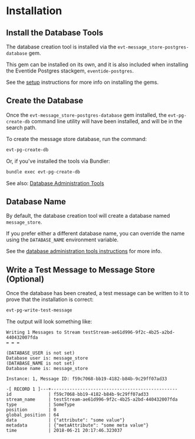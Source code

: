 # Installation

## Install the Database Tools

The database creation tool is installed via the `evt-message_store-postgres-database` gem.

This gem can be installed on its own, and it is also included when installing the Eventide Postgres stackgem, `eventide-postgres`.

See the [setup](/setup/postgres.md) instructions for more info on installing the gems.

## Create the Database

Once the `evt-message_store-postgres-database` gem installed, the `evt-pg-create-db` command line utility will have been installed, and will be in the search path.

To create the message store database, run the command:

``` bash
evt-pg-create-db
```

Or, if you've installed the tools via Bundler:

``` bash
bundle exec evt-pg-create-db
```

See also: [Database Administration Tools](./tools.md)

## Database Name

By default, the database creation tool will create a database named `message_store`.

If you prefer either a different database name, you can override the name using the `DATABASE_NAME` environment variable.

See the [database administration tools instructions](./tools.md) for more info.

## Write a Test Message to Message Store (Optional)

Once the database has been created, a test message can be written to it to prove that the installation is correct:

``` bash
evt-pg-write-test-message
```

The output will look something like:
```
Writing 1 Messages to Stream testStream-ae61d996-9f2c-4b25-a2bd-440432007fda
= = =

(DATABASE_USER is not set)
Database user is: message_store
(DATABASE_NAME is not set)
Database name is: message_store

Instance: 1, Message ID: f59c7068-bb19-4182-b84b-9c29ff07ad33

-[ RECORD 1 ]---+------------------------------------------------
id              | f59c7068-bb19-4182-b84b-9c29ff07ad33
stream_name     | testStream-ae61d996-9f2c-4b25-a2bd-440432007fda
type            | SomeType
position        | 0
global_position | 64
data            | {"attribute": "some value"}
metadata        | {"metaAttribute": "some meta value"}
time            | 2018-06-21 20:17:46.323037
```
